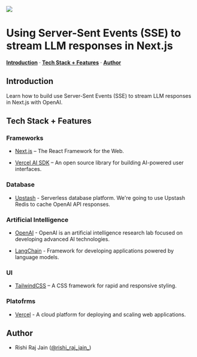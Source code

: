 ![](https://upstash.com/blog/sse-streaming-llm-responses/opengraph-image)

# Using Server-Sent Events (SSE) to stream LLM responses in Next.js

<p>
  <a href="#introduction"><strong>Introduction</strong></a> ·
  <a href="#tech-stack--features"><strong>Tech Stack + Features</strong></a> ·
  <a href="#author"><strong>Author</strong></a>
</p>

## Introduction

Learn how to build use Server-Sent Events (SSE) to stream LLM responses in Next.js with OpenAI.

## Tech Stack + Features

### Frameworks

- [Next.js](https://nextjs.oth) – The React Framework for the Web.

- [Vercel AI SDK](https://sdk.vercel.ai/docs) – An open source library for building AI-powered user interfaces.

### Database

- [Upstash](https://upstash.com) - Serverless database platform. We're going to use Upstash Redis to cache OpenAI API responses.

### Artificial Intelligence

- [OpenAI](https://openai.com) - OpenAI is an artificial intelligence research lab focused on developing advanced AI technologies.

- [LangChain](https://js.langchain.com) - Framework for developing applications powered by language models.

### UI

- [TailwindCSS](https://tailwindcss.com) – A CSS framework for rapid and responsive styling.

### Platofrms

- [Vercel](https://www.vercel.com) - A cloud platform for deploying and scaling web applications.

## Author

- Rishi Raj Jain ([@rishi_raj_jain_](https://twitter.com/rishi_raj_jain_))
